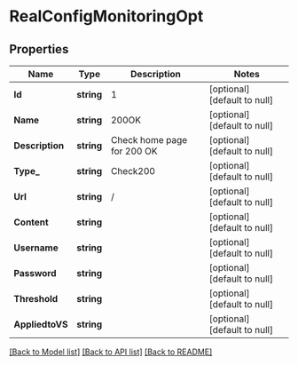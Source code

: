 # RealConfigMonitoringOpt

## Properties
Name | Type | Description | Notes
------------ | ------------- | ------------- | -------------
**Id** | **string** | 1 | [optional] [default to null]
**Name** | **string** | 200OK | [optional] [default to null]
**Description** | **string** | Check home page for 200 OK | [optional] [default to null]
**Type_** | **string** | Check200 | [optional] [default to null]
**Url** | **string** | / | [optional] [default to null]
**Content** | **string** |  | [optional] [default to null]
**Username** | **string** |  | [optional] [default to null]
**Password** | **string** |  | [optional] [default to null]
**Threshold** | **string** |  | [optional] [default to null]
**AppliedtoVS** | **string** |  | [optional] [default to null]

[[Back to Model list]](../README.md#documentation-for-models) [[Back to API list]](../README.md#documentation-for-api-endpoints) [[Back to README]](../README.md)

